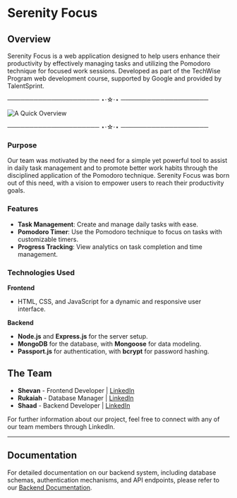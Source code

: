 # Serenity Focus

## Overview

Serenity Focus is a web application designed to help users enhance their productivity by effectively managing tasks and utilizing the Pomodoro technique for focused work sessions. Developed as part of the TechWise Program web development course, supported by Google and provided by TalentSprint. 

───────────────────── ⋆⋅☆⋅⋆ ────────────────────

![A Quick Overview](https://res.cloudinary.com/dqther0aa/image/upload/v1708529815/r0dptlafv2rmdctz47el.gif)

───────────────────── ⋆⋅☆⋅⋆ ────────────────────

### Purpose 

Our team was motivated by the need for a simple yet powerful tool to assist in daily task management and to promote better work habits through the disciplined application of the Pomodoro technique. Serenity Focus was born out of this need, with a vision to empower users to reach their productivity goals.

### Features

- **Task Management**: Create and manage daily tasks with ease.
- **Pomodoro Timer**: Use the Pomodoro technique to focus on tasks with customizable timers.
- **Progress Tracking**: View analytics on task completion and time management.

### Technologies Used

**Frontend**
- HTML, CSS, and JavaScript for a dynamic and responsive user interface.

**Backend**
- **Node.js** and **Express.js** for the server setup.
- **MongoDB** for the database, with **Mongoose** for data modeling.
- **Passport.js** for authentication, with **bcrypt** for password hashing.

## The Team

- **Shevan** - Frontend Developer | [LinkedIn](https://www.linkedin.com/in/shevan-abdulla-677685236/)
- **Rukaiah** - Database Manager | [LinkedIn](https://www.linkedin.com/in/rukaiah-edhah/)
- **Shaad** - Backend Developer | [LinkedIn](https://www.linkedin.com/in/rleehue-joseph/)

For further information about our project, feel free to connect with any of our team members through LinkedIn.

---

## Documentation

For detailed documentation on our backend system, including database schemas, authentication mechanisms, and API endpoints, please refer to our [Backend Documentation](./backend/docs/table_of_content.md). 